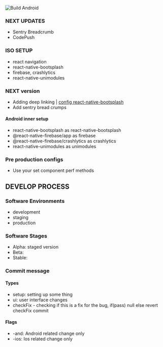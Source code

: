 ![Build Android](https://github.com/Vertission/fivoto-app/workflows/Build%20Android/badge.svg?branch=stage)

### NEXT UPDATES

- Sentry Breadcrumb
- CodePush

### ISO SETUP

- react navigation
- react-native-bootsplash
- firebase, crashlytics
- react-native-unimodules

### NEXT version

- Adding deep linking | [config react-native-bootsplash](https://github.com/zoontek/react-native-bootsplash#handle-deep-linking-on-android)
- Add sentry bread crumps

#### Android inner setup

- react-native-bootsplash as react-native-bootsplash
- @react-native-firebase/app as firebase
- @react-native-firebase/crashlytics as crashlytics
- react-native-unimodules as unimodules

### Pre production configs

- Use your set component perf methods

## DEVELOP PROCESS

### Software Environments

- development
- staging
- production

### Software Stages

- Alpha: staged version
- Beta:
- Stable:

### Commit message

#### Types

- setup: setting up some thing
- ui: user interface changes
- checkFix - checking if this is a fix for the bug, if(pass) null else revert checkFix commit

#### Flags

- -and: Android related change only
- -ios: Ios related change only
